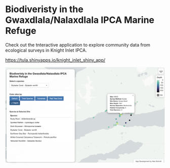 # Biodiveristy in the Gwaxdlala/Nalaxdlala IPCA Marine Refuge
Check out the tnteractive application to explore community data from ecological surveys in Knight Inlet IPCA.

https://tula.shinyapps.io/knight_inlet_shiny_app/

<img src="readme_png/knight_app_screenshot.png">
